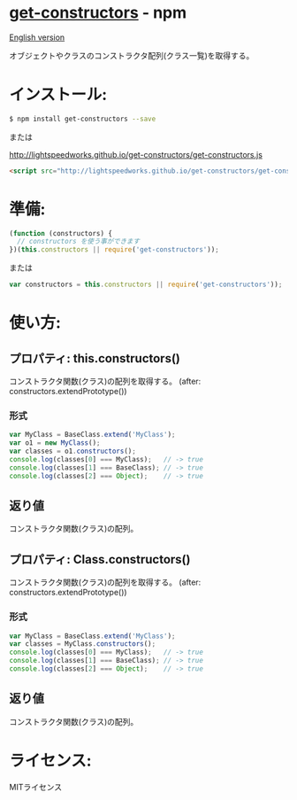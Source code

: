 [get-constructors](https://www.npmjs.org/package/get-constructors) - npm
====

[English version](README.md#readme)

  オブジェクトやクラスのコンストラクタ配列(クラス一覧)を取得する。

# インストール:

```bash
$ npm install get-constructors --save
```

または

http://lightspeedworks.github.io/get-constructors/get-constructors.js

```html
<script src="http://lightspeedworks.github.io/get-constructors/get-constructors.js"></script>
```

# 準備:

```js
(function (constructors) {
  // constructors を使う事ができます
})(this.constructors || require('get-constructors'));
```

または

```js
var constructors = this.constructors || require('get-constructors'));
```

# 使い方:

## プロパティ: this.constructors()

  コンストラクタ関数(クラス)の配列を取得する。
  (after: constructors.extendPrototype())

### 形式

```js
var MyClass = BaseClass.extend('MyClass');
var o1 = new MyClass();
var classes = o1.constructors();
console.log(classes[0] === MyClass);   // -> true
console.log(classes[1] === BaseClass); // -> true
console.log(classes[2] === Object);    // -> true
```

## 返り値

  コンストラクタ関数(クラス)の配列。

## プロパティ: Class.constructors()

  コンストラクタ関数(クラス)の配列を取得する。
  (after: constructors.extendPrototype())

### 形式

```js
var MyClass = BaseClass.extend('MyClass');
var classes = MyClass.constructors();
console.log(classes[0] === MyClass);   // -> true
console.log(classes[1] === BaseClass); // -> true
console.log(classes[2] === Object);    // -> true
```

## 返り値

  コンストラクタ関数(クラス)の配列。

# ライセンス:

  MITライセンス
